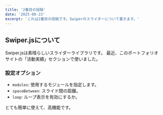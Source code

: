 ```yaml
---
title: '2番目の投稿'
date: '2025-08-23'
excerpt: 'これは2番目の投稿です。Swiperのスライダーについて書きます。'
---
```


## Swiper.jsについて

Swiper.jsは素晴らしいスライダーライブラリです。
最近、このポートフォリオサイトの「活動実績」セクションで使いました。

### 設定オプション

- `modules`: 使用するモジュールを指定します。
- `spaceBetween`: スライド間の距離。
- `loop`: ループ表示を有効にするか。

とても簡単に使えて、高機能です。
